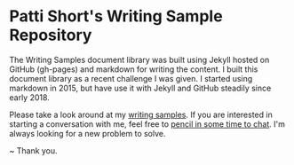 # Patti Short's Writing Sample Repository

The Writing Samples document library was built using Jekyll hosted on GitHub (gh-pages) and markdown for writing the content. I built this document library as a recent challenge I was given.  I started using markdown in 2015, but have use it with Jekyll and GitHub steadily since early 2018.  

Please take a look around at my [writing samples](https://shortpatti.github.io/aboutme/). If you are interested in starting a conversation with me, feel free to [pencil in some time to chat](https://calendly.com/pattishort/15min). I'm always looking for a new problem to solve. 

~ Thank you.